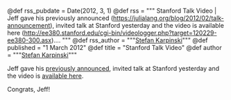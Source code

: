 @def rss_pubdate = Date(2012, 3, 1)
@def rss = """ Stanford Talk Video | Jeff gave his previously announced (https://julialang.org/blog/2012/02/talk-announcement), invited talk at Stanford yesterday and the video is available here (http://ee380.stanford.edu/cgi-bin/videologger.php?target=120229-ee380-300.asx).... """
@def rss_author = """<a href="http://karpinski.org/">Stefan Karpinski</a>"""
@def published = "1 March 2012"
@def title = "Stanford Talk Video"
@def author = """<a href="http://karpinski.org/">Stefan Karpinski</a>"""

Jeff gave his [previously announced](https://julialang.org/blog/2012/02/talk-announcement), invited talk at Stanford yesterday and the video is [available here](http://ee380.stanford.edu/cgi-bin/videologger.php?target=120229-ee380-300.asx).

Congrats, Jeff!
